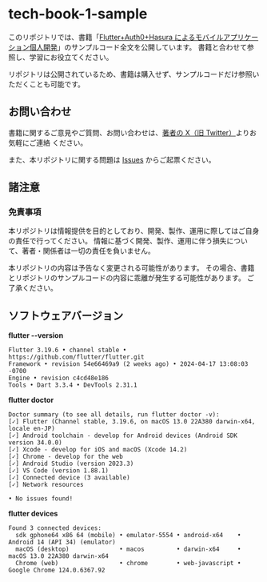 # tech-book-1-sample

このリポジトリでは、書籍「[Flutter+Auth0+Hasura によるモバイルアプリケーション個人開発](https://techbookfest.org/product/cdy0UrzujcbwHbkPchDkmU)」のサンプルコード全文を公開しています。
書籍と合わせて参照し、学習にお役立てください。

リポジトリは公開されているため、書籍は購入せず、サンプルコードだけ参照いただくことも可能です。

## お問い合わせ

書籍に関するご意見やご質問、お問い合わせは、[著者の X（旧 Twitter）](https://x.com/konnyaku256)よりお気軽にご連絡
ください。

また、本リポジトリに関する問題は [Issues](https://github.com/konnyaku256/tech-book-1/issues) からご起票ください。

## 諸注意

### 免責事項

本リポジトリは情報提供を目的としており、開発、製作、運用に際してはご自身の責任で行ってください。
情報に基づく開発、製作、運用に伴う損失について、著者・関係者は一切の責任を負いません。

本リポジトリの内容は予告なく変更される可能性があります。
その場合、書籍とリポジトリのサンプルコードの内容に乖離が発生する可能性があります。
ご了承ください。

## ソフトウェアバージョン

**flutter --version**

```
Flutter 3.19.6 • channel stable • https://github.com/flutter/flutter.git
Framework • revision 54e66469a9 (2 weeks ago) • 2024-04-17 13:08:03 -0700
Engine • revision c4cd48e186
Tools • Dart 3.3.4 • DevTools 2.31.1
```

**flutter doctor**

```
Doctor summary (to see all details, run flutter doctor -v):
[✓] Flutter (Channel stable, 3.19.6, on macOS 13.0 22A380 darwin-x64, locale en-JP)
[✓] Android toolchain - develop for Android devices (Android SDK version 34.0.0)
[✓] Xcode - develop for iOS and macOS (Xcode 14.2)
[✓] Chrome - develop for the web
[✓] Android Studio (version 2023.3)
[✓] VS Code (version 1.88.1)
[✓] Connected device (3 available)
[✓] Network resources

• No issues found!
```

**flutter devices**

```
Found 3 connected devices:
  sdk gphone64 x86 64 (mobile) • emulator-5554 • android-x64    • Android 14 (API 34) (emulator)
  macOS (desktop)              • macos         • darwin-x64     • macOS 13.0 22A380 darwin-x64
  Chrome (web)                 • chrome        • web-javascript • Google Chrome 124.0.6367.92
```
